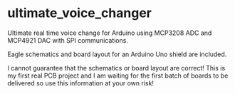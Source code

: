ultimate_voice_changer
======================

Ultimate real time voice change for Arduino using MCP3208 ADC and MCP4921 DAC with SPI communications.

Eagle schematics and board layout for an Arduino Uno shield are included.

I cannot guarantee that the schematics or board layout are correct! This is my first real PCB project and I am waiting for the first batch of boards to be delivered so use this information at your own risk!




